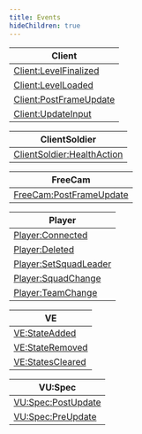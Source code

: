 ```yaml
---
title: Events
hideChildren: true
---
```

| Client                                                               |
| -------------------------------------------------------------------- |
| [Client:LevelFinalized](/vext/ref/client/event/clientlevelfinalized)   |
| [Client:LevelLoaded](/vext/ref/client/event/clientlevelloaded)         |
| [Client:PostFrameUpdate](/vext/ref/client/event/clientpostframeupdate) |
| [Client:UpdateInput](/vext/ref/client/event/clientupdateinput)         |

| ClientSoldier                                                                |
| ---------------------------------------------------------------------------- |
| [ClientSoldier:HealthAction](/vext/ref/client/event/clientsoldierhealthaction) |

| FreeCam                                                                |
| ---------------------------------------------------------------------- |
| [FreeCam:PostFrameUpdate](/vext/ref/client/event/freecampostframeupdate) |

| Player                                                             |
| ------------------------------------------------------------------ |
| [Player:Connected](/vext/ref/client/event/playerconnected)           |
| [Player:Deleted](/vext/ref/client/event/playerdeleted)               |
| [Player:SetSquadLeader](/vext/ref/client/event/playersetsquadleader) |
| [Player:SquadChange](/vext/ref/client/event/playersquadchange)       |
| [Player:TeamChange](/vext/ref/client/event/playerteamchange)         |

| VE                                                       |
| -------------------------------------------------------- |
| [VE:StateAdded](/vext/ref/client/event/vestateadded)       |
| [VE:StateRemoved](/vext/ref/client/event/vestateremoved)   |
| [VE:StatesCleared](/vext/ref/client/event/vestatescleared) |

| VU:Spec                                                     |
| ----------------------------------------------------------- |
| [VU:Spec:PostUpdate](/vext/ref/client/event/vuspecpostupdate) |
| [VU:Spec:PreUpdate](/vext/ref/client/event/vuspecpreupdate)   |
